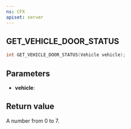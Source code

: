 ```yaml
---
ns: CFX
apiset: server
---
```

## GET_VEHICLE_DOOR_STATUS

```c
int GET_VEHICLE_DOOR_STATUS(Vehicle vehicle);
```


## Parameters
* **vehicle**: 

## Return value
A number from 0 to 7.